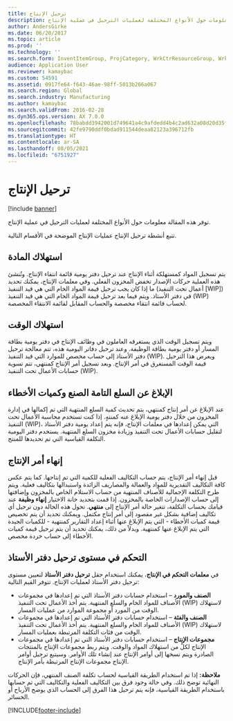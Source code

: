 ```yaml
---
title: ترحيل الإنتاج
description: توفر هذه المقالة معلومات حول الأنواع المختلفة لعمليات الترحيل في عملية الإنتاج.
author: AndersGirke
ms.date: 06/20/2017
ms.topic: article
ms.prod: ''
ms.technology: ''
ms.search.form: InventItemGroup, ProjCategory, WrkCtrResourceGroup, WrkCtrTable
audience: Application User
ms.reviewer: kamaybac
ms.custom: 54591
ms.assetid: 0917fe64-f643-46ae-98ff-5013b266a067
ms.search.region: Global
ms.search.industry: Manufacturing
ms.author: kamaybac
ms.search.validFrom: 2016-02-28
ms.dyn365.ops.version: AX 7.0.0
ms.openlocfilehash: 78babdd3942001d749641a4c9afdedd4b4c2ad632a08d20d35faeb107653defb
ms.sourcegitcommit: 42fe9790ddf0bdad911544deaa82123a396712fb
ms.translationtype: HT
ms.contentlocale: ar-SA
ms.lasthandoff: 08/05/2021
ms.locfileid: "6751927"
---
```

# <a name="production-posting"></a>ترحيل الإنتاج

[!include [banner](../includes/banner.md)]

توفر هذه المقالة معلومات حول الأنواع المختلفة لعمليات الترحيل في عملية الإنتاج.

تتبع أنشطة ترحيل الإنتاج عمليات الإنتاج الموضحة في الأقسام التالية.

## <a name="material-consumption"></a>استهلاك المادة
يتم تسجيل المواد كمستهلكة أثناء الإنتاج عند ترحيل دفتر يومية قائمة انتقاء الإنتاج. وتُنشئ هذه العملية حركات الإصدار تخفض المخزون الفعلي. وفي معلمات الإنتاج، يمكنك تحديد ما إذا كان يجب ترحيل قيمة المواد الخام التي هي قيد التنفيذ (أعمال تحت التنفيذ \[WIP\]) في دفتر الأستاذ. ويتم فيما بعد ترحيل قيمة المواد الخام التي هي قيد التنفيذ (WIP) لحساب قائمة انتقاء مخصصة والحساب المقابل لقائمة الانتقاء المخصصة.

## <a name="time-consumption"></a>استهلاك الوقت
ويتم تسجيل الوقت الذي يستغرقه العاملون في وظائف الإنتاج في دفتر يومية بطاقة المسار أو دفتر يومية بطاقة الوظيفة. وعند ترحيل دفاتر اليومية هذه، تتم معالجة ترحيل دفتر الأستاذ إلى حساب مخصص للموارد التي قيد التنفيذ (WIP). ويعرض هذا الترحيل قيمة الوقت المستغرق في أمر الإنتاج. وبعد تسجيل أمر الإنتاج كمنتهي، تتم تسوية حسابات الأعمال تحت التنفيذ (WIP).

## <a name="reporting-finished-goods-and-error-quantities"></a>الإبلاغ عن السلع التامة الصنع وكميات الأخطاء
عند الإبلاغ عن أمر إنتاج كمنتهي، يتم تحديث كمية السلع المنتهية التي تم إكمالها في إدارة المخزون من خلال دفتر يومية الإبلاغ عنه كمنتهٍ. إذا كنت تستخدم محاسبة الأعمال تحت التنفيذ (WIP)، التي يمكن إعدادها في معلمات الإنتاج، فإنه يتم إعداد يومية دفتر الأستاذ لتقليل حسابات الأعمال تحت التنفيذ وزيادة مخزون السلع المنتهية. يستخدم دفتر اليومية التكلفة القياسية التي تم تحديدها للمنتج.

## <a name="ending-the-production-order"></a>إنهاء أمر الإنتاج
قبل إنهاء أمر الإنتاج، يتم حساب التكاليف الفعلية للكمية التي تم إنتاجها. كما يتم عكس كافة التكاليف التقديرية للمواد والعمالة والمصاريف الزائدة واستبدالها بتكاليف فعلية. ويتم طرح التكلفة الإجمالية للأصناف المنتهية من حساب الاستلام الخاص بالمخزون وإضافتها إلى حساب الإصدارات الخاصة بالمخزون. إذا قمت بتحديد خانة الاختيار **إنهاء وظيفة** عند قيامك بحساب التكلفة، تتغير حالة أمر الإنتاج إلى **منتهي**. تحول هذه الحالة دون ترحيل أي تكاليف إضافية بشكل غير مقصود إلى أمر إنتاج مكتمل. ويمكنك تحديد أن يتم تخصيص قيمة كميات الأخطاء - التي يتم الإبلاغ عنها أثناء إعداد التقارير كمنتهية - للكميات الجيدة التي يتم الإبلاغ عنها كمنتهية.‬ وبدلاً من ذلك، يمكنك تحديد أن يتم ترحيل قيمة كميات الأخطاء إلى حساب خردة مخصص.

## <a name="controlling-the-level-of-ledger-posting"></a>التحكم في مستوى ترحيل دفتر الأستاذ
في **معلمات التحكم في الإنتاج**، يمكنك استخدام حقل **ترحيل دفتر الأستاذ** لتعيين مستوى ترحيل دفتر الأستاذ لعمليات الإنتاج. تتوفر القيم التالية:

-   **الصنف والمورد** – استخدام حسابات دفتر الأستاذ التي تم إعدادها في مجموعات الأصناف للمواد الخام والسلع المنتهية. يتم أخذ الأعمال تحت التنفيذ (WIP) لاستهلاك الوقت من المورد أو مجموعة الموارد من عمليات المسار.
-   **الصنف والفئة** – استخدام حسابات دفتر الأستاذ التي تم إعدادها في مجموعات الأصناف للمواد الخام والسلع المنتهية. يتم أخذ الأعمال تحت التنفيذ (WIP) لاستهلاك الوقت من فئات التكلفة المرتبطة بعمليات المسار.
-   **مجموعات الإنتاج** – استخدام حسابات دفتر الأستاذ التي تم إعدادها في مجموعات الإنتاج لكلٍّ من استهلاك المواد والوقت. ويتم ربط مجموعات الإنتاج بالمنتجات الصادرة ويتم نسخها إلى أوامر الإنتاج عند إنشاء تلك الأوامر. وسيتبع ترحيل أوامر الإنتاج مجموعات الإنتاج المرتبطة بأمر الإنتاج.

**ملاحظة:** إذا تم استخدام الطريقة القياسية لحساب تكلفة الصنف المنتهي، فإن الحركات النهائية توضح ذلك. وفي حالة وجود فرق بين التكاليف الفعلية والتكاليف التي تم حسابها باستخدام الطريقة القياسية، فإنه يتم ترحيل هذا الفرق إلى الحساب الذي يوضح الأرباح أو الخسائر.





[!INCLUDE[footer-include](../../includes/footer-banner.md)]